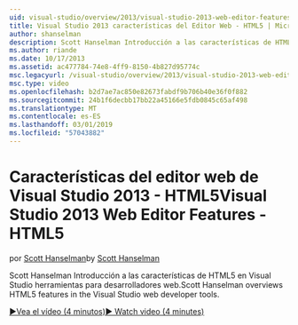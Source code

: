```yaml
---
uid: visual-studio/overview/2013/visual-studio-2013-web-editor-features-html5
title: Visual Studio 2013 características del Editor Web - HTML5 | Microsoft Docs
author: shanselman
description: Scott Hanselman Introducción a las características de HTML5 en Visual Studio herramientas para desarrolladores web.
ms.author: riande
ms.date: 10/17/2013
ms.assetid: ac477784-74e8-4ff9-8150-4b827d95774c
msc.legacyurl: /visual-studio/overview/2013/visual-studio-2013-web-editor-features-html5
msc.type: video
ms.openlocfilehash: b2d7ae7ac850e82673fabdf9b706b40e36f0f882
ms.sourcegitcommit: 24b1f6decbb17bb22a45166e5fdb0845c65af498
ms.translationtype: MT
ms.contentlocale: es-ES
ms.lasthandoff: 03/01/2019
ms.locfileid: "57043882"
---
```

<a name="visual-studio-2013-web-editor-features---html5"></a><span data-ttu-id="e9490-103">Características del editor web de Visual Studio 2013 - HTML5</span><span class="sxs-lookup"><span data-stu-id="e9490-103">Visual Studio 2013 Web Editor Features - HTML5</span></span>
====================
<span data-ttu-id="e9490-104">por [Scott Hanselman](https://github.com/shanselman)</span><span class="sxs-lookup"><span data-stu-id="e9490-104">by [Scott Hanselman](https://github.com/shanselman)</span></span>

<span data-ttu-id="e9490-105">Scott Hanselman Introducción a las características de HTML5 en Visual Studio herramientas para desarrolladores web.</span><span class="sxs-lookup"><span data-stu-id="e9490-105">Scott Hanselman overviews HTML5 features in the Visual Studio web developer tools.</span></span>

[<span data-ttu-id="e9490-106">&#9654;Vea el vídeo (4 minutos)</span><span class="sxs-lookup"><span data-stu-id="e9490-106">&#9654; Watch video (4 minutes)</span></span>](https://channel9.msdn.com/Blogs/ASP-NET-Site-Videos/visual-studio-2013-web-editor-features-html5)
